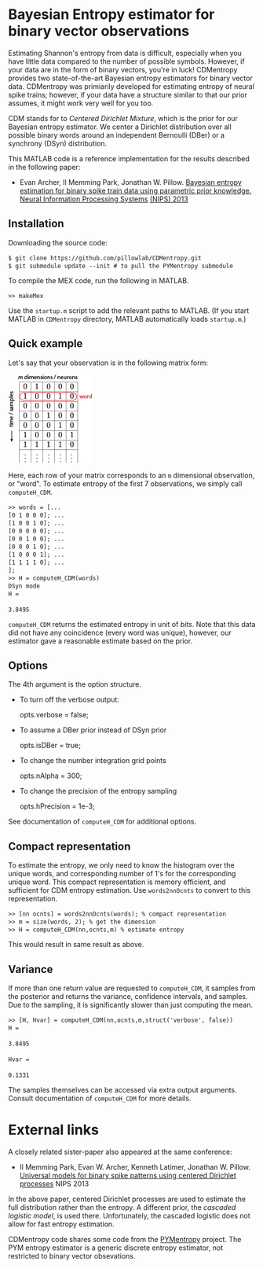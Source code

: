 Bayesian Entropy estimator for binary vector observations
=========================================================

Estimating Shannon's entropy from data is difficult, especially when you have little data compared to the number of possible symbols.
However, if your data are in the form of binary vectors, you're in luck!
CDMentropy provides two state-of-the-art Bayesian entropy estimators for binary vector data.
CDMentropy was primiarily developed for estimating entropy of neural spike trains; however, if your data have a structure similar to that our prior assumes, it might work very well for you too.

CDM stands for to *Centered Dirichlet Mixture*, which is the prior for our Bayesian entropy estimator.
We center a Dirichlet distribution over all possible binary words around an independent Bernoulli (DBer) or a synchrony (DSyn) distribution.

This MATLAB code is a reference implementation for the results described in the following paper:

- Evan Archer, Il Memming Park, Jonathan W. Pillow. [Bayesian entropy estimation for binary spike train data using parametric prior knowledge. Neural Information Processing Systems](http://papers.nips.cc/paper/4873-bayesian-entropy-estimation-for-binary-spike-train-data-using-parametric-prior-knowledge) [(NIPS) 2013](http://books.nips.cc/nips26.html)

Installation
------------
Downloading the source code:

    $ git clone https://github.com/pillowlab/CDMentropy.git
    $ git submodule update --init # to pull the PYMentropy submodule

To compile the MEX code, run the following in MATLAB.

    >> makeMex

Use the `startup.m` script to add the relevant paths to MATLAB.
(If you start MATLAB in `CDMentropy` directory, MATLAB automatically loads `startup.m`.)

Quick example
-------------
Let's say that your observation is in the following matrix form:

![](doc/figs/binary_vector_observations.png)

Here, each row of your matrix corresponds to an `m` dimensional observation, or "word".
To estimate entropy of the first 7 observations, we simply call `computeH_CDM`.

    >> words = [...
	[0 1 0 0 0]; ...
	[1 0 0 1 0]; ...
	[0 0 0 0 0]; ...
	[0 0 1 0 0]; ...
	[0 0 0 1 0]; ...
	[1 0 0 0 1]; ...
	[1 1 1 1 0]; ...
    ];
    >> H = computeH_CDM(words)
    DSyn mode
    H =

	3.8495

`computeH_CDM` returns the estimated entropy in unit of *bits*.
Note that this data did not have any coincidence (every word was unique), however, our estimator gave a reasonable estimate based on the prior.

Options
-------
The 4th argument is the option structure.

- To turn off the verbose output:

    opts.verbose = false;

- To assume a DBer prior instead of DSyn prior

    opts.isDBer = true;

- To change the number integration grid points

    opts.nAlpha = 300;

- To change the precision of the entropy sampling

    opts.hPrecision = 1e-3;

See documentation of `computeH_CDM` for additional options.

Compact representation
----------------------
To estimate the entropy, we only need to know the histogram over the unique words, and corresponding number of 1's for the corresponding unique word.
This compact representation is memory efficient, and sufficient for CDM entropy estimation.
Use `words2nnOcnts` to convert to this representation.

    >> [nn ocnts] = words2nnOcnts(words); % compact representation
    >> m = size(words, 2); % get the dimension
    >> H = computeH_CDM(nn,ocnts,m) % estimate entropy

This would result in same result as above.

Variance
--------
If more than one return value are requested to `computeH_CDM`, it samples from the posterior and returns the variance, confidence intervals, and samples. Due to the sampling, it is significantly slower than just computing the mean.

    >> [H, Hvar] = computeH_CDM(nn,ocnts,m,struct('verbose', false))
    H =

	3.8495

    Hvar =

	0.1331

The samples themselves can be accessed via extra output arguments.
Consult documentation of `computeH_CDM` for more details.

External links
==============
A closely related sister-paper also appeared at the same conference:

- Il Memming Park, Evan W. Archer, Kenneth Latimer, Jonathan W. Pillow. [Universal models for binary spike patterns using centered Dirichlet processes](http://papers.nips.cc/paper/5050-universal-models-for-binary-spike-patterns-using-centered-dirichlet-processes) NIPS 2013

In the above paper, centered Dirichlet processes are used to estimate the full distribution rather than the entropy. A different prior, the *cascaded logistic model*, is used there. Unfortunately, the cascaded logistic does not allow for fast entropy estimation.

CDMentropy code shares some code from the [PYMentropy](https://github.com/pillowlab/PYMentropy) project. The PYM entropy estimator is a generic discrete entropy estimator, not restricted to binary vector obsevations.
